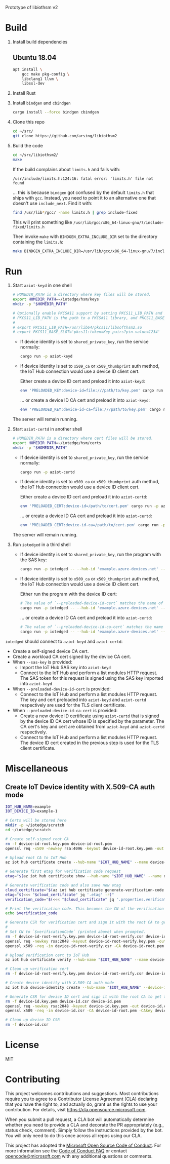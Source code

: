 Prototype of libiothsm v2


# Build

1. Install build dependencies

    ## Ubuntu 18.04

    ```sh
    apt install \
        gcc make pkg-config \
        libclang1 llvm \
        libssl-dev
    ```

1. Install Rust

1. Install `bindgen` and `cbindgen`

    ```sh
    cargo install --force bindgen cbindgen
    ```

1. Clone this repo

    ```sh
    cd ~/src/
    git clone https://github.com/arsing/libiothsm2
    ```

1. Build the code

    ```sh
    cd ~/src/libiothsm2/
    make
    ```

    If the build complains about `limits.h` and fails with:

    ```
    /usr/include/limits.h:124:16: fatal error: 'limits.h' file not found
    ```

    ... this is because `bindgen` got confused by the default `limits.h` that ships with `gcc`. Instead, you need to point it to an alternative one that doesn't use `include_next`. Find it with:

    ```sh
    find /usr/lib*/gcc/ -name limits.h | grep include-fixed
    ```

    This will print something like `/usr/lib/gcc/x86_64-linux-gnu/7/include-fixed/limits.h`

    Then invoke `make` with `BINDGEN_EXTRA_INCLUDE_DIR` set to the directory containing the `limits.h`:

    ```sh
    make BINDGEN_EXTRA_INCLUDE_DIR=/usr/lib/gcc/x86_64-linux-gnu/7/include-fixed/
    ```


# Run

1. Start `aziot-keyd` in one shell

    ```sh
    # HOMEDIR_PATH is a directory where key files will be stored.
    export HOMEDIR_PATH=~/iotedge/hsm/keys
    mkdir -p "$HOMEDIR_PATH"

    # Optionally enable PKCS#11 support by setting PKCS11_LIB_PATH and PKCS11_BASE_SLOT.
    # PKCS11_LIB_PATH is the path to a PKCS#11 library, and PKCS11_BASE_SLOT is the PKCS#11 URI of a slot that will be used to store new keys.
    #
    # export PKCS11_LIB_PATH=/usr/lib64/pkcs11/libsofthsm2.so
    # export PKCS11_BASE_SLOT='pkcs11:token=Key pairs?pin-value=1234'
    ```

    - If device identity is set to `shared_private_key`, run the service normally:

        ```sh
        cargo run -p aziot-keyd
        ```

    - If device identity is set to `x509_ca` or `x509_thumbprint` auth method, the IoT Hub connection would use a device ID client cert.

        Either create a device ID cert and preload it into `aziot-keyd`:

        ```sh
        env 'PRELOADED_KEY:device-id=file:///path/to/key.pem' cargo run -p aziot-keyd
        ```

        ... or create a device ID CA cert and preload it into `aziot-keyd`:

        ```sh
        env 'PRELOADED_KEY:device-id-ca=file:///path/to/key.pem' cargo run -p aziot-keyd
        ```

    The server will remain running.

1. Start `aziot-certd` in another shell

    ```sh
    # HOMEDIR_PATH is a directory where cert files will be stored.
    export HOMEDIR_PATH=~/iotedge/hsm/certs
    mkdir -p "$HOMEDIR_PATH"
    ```

    - If device identity is set to `shared_private_key`, run the service normally:

        ```sh
        cargo run -p aziot-certd
        ```

    - If device identity is set to `x509_ca` or `x509_thumbprint` auth method, the IoT Hub connection would use a device ID client cert.

        Either create a device ID cert and preload it into `aziot-certd`:

        ```sh
        env 'PRELOADED_CERT:device-id=/path/to/cert.pem' cargo run -p aziot-certd
        ```

        ... or create a device ID CA cert and preload it into `aziot-certd`:

        ```sh
        env 'PRELOADED_CERT:device-id-ca=/path/to/cert.pem' cargo run -p aziot-certd
        ```

    The server will remain running.

1. Run `iotedged` in a third shell

    - If device identity is set to `shared_private_key`, run the program with the SAS key:

        ```sh
        cargo run -p iotedged -- --hub-id 'example.azure-devices.net' --device-id 'example-1' --sas-key 'QXp1cmUgSW9UIEVkZ2U='
        ```

    - If device identity is set to `x509_ca` or `x509_thumbprint` auth method, the IoT Hub connection would use a device ID client cert.

        Either run the program with the device ID cert:

        ```sh
        # The value of `--preloaded-device-id-cert` matches the name of the `PRELOADED_KEY:` and `PRELOADED_CERT:` env vars set above.
        cargo run -p iotedged -- --hub-id 'example.azure-devices.net' --device-id 'example-1' --preloaded-device-id-cert 'device-id'
        ```

        ... or create a device ID CA cert and preload it into `aziot-certd`:

        ```sh
        # The value of `--preloaded-device-id-ca-cert` matches the name of the `PRELOADED_KEY:` and `PRELOADED_CERT:` env vars set above.
        cargo run -p iotedged -- --hub-id 'example.azure-devices.net' --device-id 'example-1' --preloaded-device-id-ca-cert 'device-id-ca'
        ```

`iotedged` should connect to `aziot-keyd` and `aziot-certd`:

- Create a self-signed device CA cert.
- Create a workload CA cert signed by the device CA cert.
- When `--sas-key` is provided:
    - Import the IoT Hub SAS key into `aziot-keyd`
    - Connect to the IoT Hub and perform a list modules HTTP request. The SAS token for this request is signed using the SAS key imported into `aziot-keyd`
- When `--preloaded-device-id-cert` is provided:
    - Connect to the IoT Hub and perform a list modules HTTP request. The key and cert preloaded into `aziot-keyd` and `aziot-certd` respectively are used for the TLS client certificate.
- When `--preloaded-device-id-ca-cert` is provided:
    - Create a new device ID certificate using `aziot-certd` that is signed by the device ID CA cert whose ID is specified by the parameter. The CA cert's key and cert are obtained from `aziot-keyd` and `aziot-certd` respectively.
    - Connect to the IoT Hub and perform a list modules HTTP request. The device ID cert created in the previous step is used for the TLS client certificate.


# Miscellaneous

## Create IoT Device identity with X.509-CA auth mode

```sh
IOT_HUB_NAME=example
IOT_DEVICE_ID=example-1

# Certs will be stored here
mkdir -p ~/iotedge/scratch
cd ~/iotedge/scratch

# Create self-signed root CA
rm -f device-id-root.key.pem device-id-root.pem
openssl req -x509 -newkey rsa:4096 -keyout device-id-root.key.pem -out device-id-root.pem -days 365 -nodes

# Upload root CA to IoT Hub
az iot hub certificate create --hub-name "$IOT_HUB_NAME" --name device-id-root --path "$PWD/device-id-root.pem"

# Generate first etag for verification code request
etag="$(az iot hub certificate show --hub-name "$IOT_HUB_NAME" --name device-id-root --query etag --output tsv)"

# Generate verification code and also save new etag
cloud_certificate="$(az iot hub certificate generate-verification-code --hub-name "$IOT_HUB_NAME" --name device-id-root --etag "$etag")"
etag="$(<<< "$cloud_certificate" jq '.etag' -r)"
verification_code="$(<<< "$cloud_certificate" jq '.properties.verificationCode' -r)"

# Print the verification code. This becomes the CN of the verification cert.
echo $verification_code

# Generate CSR for verification cert and sign it with the root CA to get the verification cert.
#
# Set CN to `$verificationCode` (printed above) when prompted.
rm -f device-id-root-verify.key.pem device-id-root-verify.csr device-id-root-verify.pem
openssl req -newkey rsa:2048 -keyout device-id-root-verify.key.pem -out device-id-root-verify.csr -days 1 -nodes
openssl x509 -req -in device-id-root-verify.csr -CA device-id-root.pem -CAkey device-id-root.key.pem -out device-id-root-verify.pem -days 365 -CAcreateserial

# Upload verification cert to IoT Hub
az iot hub certificate verify --hub-name "$IOT_HUB_NAME" --name device-id-root --path $PWD/device-id-root-verify.pem --etag "$etag"

# Clean up verification cert
rm -f device-id-root-verify.key.pem device-id-root-verify.csr device-id-root-verify.pem

# Create device identity with X.509-CA auth mode
az iot hub device-identity create --hub-name "$IOT_HUB_NAME" --device-id "$IOT_DEVICE_ID" --auth-method x509_ca

# Generate CSR for device ID cert and sign it with the root CA to get the device ID cert.
rm -f device-id.key.pem device-id.csr device-id.pem
openssl req -newkey rsa:2048 -keyout device-id.key.pem -out device-id.csr -days 1 -nodes
openssl x509 -req -in device-id.csr -CA device-id-root.pem -CAkey device-id-root.key.pem -out device-id.pem -days 365 -CAcreateserial

# Clean up device ID CSR
rm -f device-id.csr
```


# License

MIT


# Contributing

This project welcomes contributions and suggestions.  Most contributions require you to agree to a
Contributor License Agreement (CLA) declaring that you have the right to, and actually do, grant us
the rights to use your contribution. For details, visit https://cla.opensource.microsoft.com.

When you submit a pull request, a CLA bot will automatically determine whether you need to provide
a CLA and decorate the PR appropriately (e.g., status check, comment). Simply follow the instructions
provided by the bot. You will only need to do this once across all repos using our CLA.

This project has adopted the [Microsoft Open Source Code of Conduct](https://opensource.microsoft.com/codeofconduct/).
For more information see the [Code of Conduct FAQ](https://opensource.microsoft.com/codeofconduct/faq/) or
contact [opencode@microsoft.com](mailto:opencode@microsoft.com) with any additional questions or comments.
